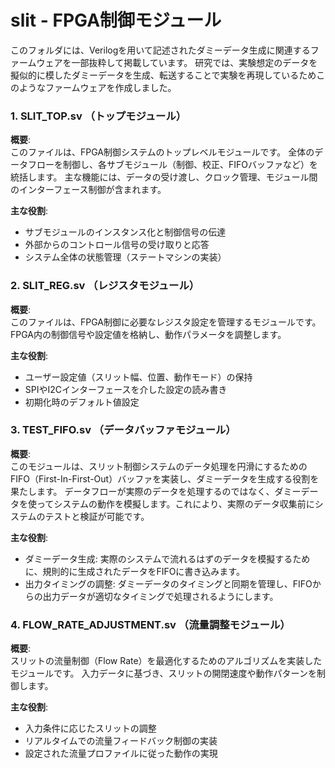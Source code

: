 # slit - FPGA制御モジュール
このフォルダには、Verilogを用いて記述されたダミーデータ生成に関連するファームウェアを一部抜粋して掲載しています。 
研究では、実験想定のデータを擬似的に模したダミーデータを生成、転送することで実験を再現しているためこのようなファームウェアを作成しました。
### 1. SLIT_TOP.sv （トップモジュール）

**概要**:  
このファイルは、FPGA制御システムのトップレベルモジュールです。
全体のデータフローを制御し、各サブモジュール（制御、校正、FIFOバッファなど）を統括します。
主な機能には、データの受け渡し、クロック管理、モジュール間のインターフェース制御が含まれます。

**主な役割**:  
- サブモジュールのインスタンス化と制御信号の伝達
- 外部からのコントロール信号の受け取りと応答
- システム全体の状態管理（ステートマシンの実装）

### 2. SLIT_REG.sv （レジスタモジュール）

**概要**:  
このファイルは、FPGA制御に必要なレジスタ設定を管理するモジュールです。
FPGA内の制御信号や設定値を格納し、動作パラメータを調整します。

**主な役割**:  
- ユーザー設定値（スリット幅、位置、動作モード）の保持
- SPIやI2Cインターフェースを介した設定の読み書き
- 初期化時のデフォルト値設定

### 3. TEST_FIFO.sv （データバッファモジュール）

**概要**:  
このモジュールは、スリット制御システムのデータ処理を円滑にするためのFIFO（First-In-First-Out）バッファを実装し、ダミーデータを生成する役割を果たします。
データフローが実際のデータを処理するのではなく、ダミーデータを使ってシステムの動作を模擬します。これにより、実際のデータ収集前にシステムのテストと検証が可能です。

**主な役割**:  
- ダミーデータ生成: 実際のシステムで流れるはずのデータを模擬するために、規則的に生成されたデータをFIFOに書き込みます。
- 出力タイミングの調整: ダミーデータのタイミングと同期を管理し、FIFOからの出力データが適切なタイミングで処理されるようにします。

### 4. FLOW_RATE_ADJUSTMENT.sv （流量調整モジュール）

**概要**:  
スリットの流量制御（Flow Rate）を最適化するためのアルゴリズムを実装したモジュールです。
入力データに基づき、スリットの開閉速度や動作パターンを制御します。

**主な役割**:  
- 入力条件に応じたスリットの調整
- リアルタイムでの流量フィードバック制御の実装
- 設定された流量プロファイルに従った動作の実現
